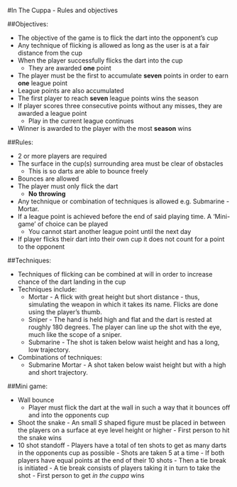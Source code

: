 #In The Cuppa - Rules and objectives

##Objectives:

- The objective of the game is to flick the dart into the opponent’s cup
- Any technique of flicking is allowed as long as the user is at a fair distance from the cup
- When the player successfully flicks the dart into the cup
	- They are awarded **one** point
- The player must be the first to accumulate **seven** points in order to earn **one** league point
- League points are also accumulated
- The first player to reach **seven** league points wins the season
- If player scores three consecutive points without any misses, they are awarded a league point 
	- Play in the current league continues
- Winner is awarded to the player with the most **season** wins


##Rules:

- 2 or more players are required
- The surface in the cup(s) surrounding area must be clear of obstacles
	- This is so darts are able to bounce freely
- Bounces are allowed
- The player must only flick the dart
	- **No throwing**
- Any technique or combination of techniques is allowed e.g. Submarine - Mortar.
- If a league point is achieved before the end of said playing time. A ‘Mini-game’ of choice can be played
	- You cannot start another league point until the next day
- If player flicks their dart into their own cup it does not count for a point to the opponent


##Techniques:

- Techniques of flicking can be combined at will in order to increase chance of the dart landing in the cup
- Techniques include:
	- Mortar - A flick with great height but short distance - thus, simulating the weapon in which it takes its name. Flicks are done using the player’s thumb.
	- Sniper - The hand is held high and flat and the dart is rested at roughly 180 degrees. The player can line up the shot with the eye, much like the scope of a sniper. 
	- Submarine - The shot is taken below waist height and has a long, low trajectory.
- Combinations of techniques:
	- Submarine Mortar - A shot taken below waist height but with a high and short trajectory. 

##Mini game:
- Wall bounce
	- Player must flick the dart at the wall in such a way that it bounces off and into the opponents cup
- Shoot the snake
        - An small *S* shaped figure must be placed in between the players on a surface at eye level height or higher
        - First person to hit the snake wins
- 10 shot standoff
        - Players have a total of ten shots to get as many darts in the opponents cup as possible
        - Shots are taken 5 at a time
        - If both players have equal points at the end of their 10 shots
            - Then a tie break is initiated
        - A tie break consists of players taking it in turn to take the shot
        - First person to get *in the cuppa* wins

